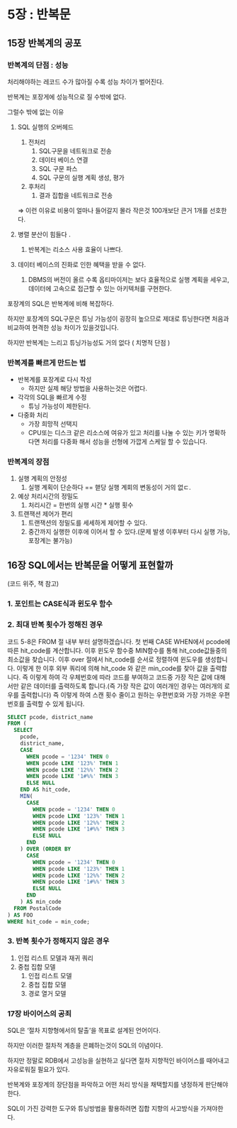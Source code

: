 
# 5장 : 반복문

## 15장 반복계의 공포

### 반복계의 단점 : 성능

처리해야하는 레코드 수가 많아질 수록 성능 차이가 벌어진다.

반복계는 포장게에 성능적으로 질 수밖에 없다.

그럴수 밖에 없는 이유

1. SQL 실행의 오버헤드
    1. 전처리
        1. SQL구문을 네트워크로 전송
        2. 데이터 베이스 연결
        3. SQL 구문 파스
        4. SQL 구문의 실행 계획 생성, 평가
    2. 후처리
        1. 결과 집합을 네트워크로 전송

   ⇒ 이런 이유로 비용이 얼마나 들어갈지 몰라 작은것 100개보단 큰거 1개를 선호한다.

2. 병렬 분산이 힘들다 .
    1. 반복계는 리소스 사용 효율이 나쁘다.
3. 데이터 베이스의 진화로 인한 혜택을 받을 수 없다.
    1. DBMS의 버전이 올르 수록 옵티마이저는 보다 효율적으로 실행 계획을 세우고, 데이터에 고속으로 접근할 수 있는 아키텍처를 구현한다.

포장계의 SQL은 반복계에 비해 복잡하다.

하지만 포장계의 SQL구문은 튜닝 가능성이 굉장히 높으므로 제대로 튜닝한다면 처음과 비교하여 현격한 성능 차이가 있을것입니다.

하지만 반복계는 느리고 튜닝가능성도 거의 없다 ( 치명적 단점 )

### 반복계를 빠르게 만드는 법

- 반복계를 포장계로 다시 작성
    - 하지만 실제 해당 방법을 사용하는것은 어렵다.
- 각각의 SQL을 빠르게 수정
    - 튜닝 가능성이 제한된다.
- 다중화 처리
    - 가장 희망적 선택지
    - CPU또는 디스크 같은 리소스에 여유가 있고 처리를 나눌 수 있는 키가 명확하다면 처리를 다중화 해서 성능을 선형에 가깝게 스케일 할 수 있습니다.

### 반복계의 장점

1. 실행 계획의 안정성
    1. 실행 계획이 단순하다 == 핻당 실행 계회의 변동성이 거의 없ㄷ.
2. 예상 처리시간의 정밀도
    1. 처리시간 = 한번의 실행 시간 * 실행 횟수
3. 트랜잭션 제어가 편리
    1. 트랜잭션의 정밀도를 세세하게 제어할 수 있다.
    2. 중간까지 실행한 이후에 이어서 할 수 있다.(문제 발생 이후부터 다시 실행 가능, 포장계는 불가능)

## 16장 SQL에서는 반복문을 어떻게 표현할까

(코드 위주, 책 참고)

### 1. 포인트는 CASE식과 윈도우 함수

### 2. 최대 반복 횟수가 정해진 경우
코드 5-8은 FROM 절 내부 부터 설명하겠습니다.
첫 번째 CASE WHEN에서 pcode에 따른 hit_code를 계산합니다. 이후 윈도우 함수중 MIN함수를 통해 hit_code값들중의 최소값을 찾습니다. 이후 over 절에서 hit_code를 순서로 정렬하여 윈도우를 생성합니다.
이렇게 한 이후 외부 쿼리에 의해 hit_code 와 같은 min_code를 찾아 값을 출력합니다.
즉 이렇게 하여 각 우체번호에 따라 코드를 부여하고 코드중 가장 작은 값에 대해서만 같은 데이터를 출력하도록 합니다.(즉 가장 작은 값이 여러개인 경우는 여러개의 로우를 출력합니다)
즉 이렇게 하여 스캔 횟수 줄이고 원하는 우편번호와 가장 가까운 우편번호를 출력할 수 있게 됩니다.  
````sql
SELECT pcode, district_name
FROM (
  SELECT 
    pcode,
    district_name,
    CASE 
      WHEN pcode = '1234' THEN 0
      WHEN pcode LIKE '123%' THEN 1
      WHEN pcode LIKE '12%%' THEN 2
      WHEN pcode LIKE '1#%%' THEN 3
      ELSE NULL 
    END AS hit_code,
    MIN(
      CASE 
        WHEN pcode = '1234' THEN 0
        WHEN pcode LIKE '123%' THEN 1
        WHEN pcode LIKE '12%%' THEN 2
        WHEN pcode LIKE '1#%%' THEN 3
        ELSE NULL 
      END
    ) OVER (ORDER BY 
      CASE 
        WHEN pcode = '1234' THEN 0
        WHEN pcode LIKE '123%' THEN 1
        WHEN pcode LIKE '12%%' THEN 2
        WHEN pcode LIKE '1#%%' THEN 3
        ELSE NULL 
      END
    ) AS min_code
  FROM PostalCode
) AS FOO
WHERE hit_code = min_code;
````
### 3. 반복 횟수가 정해지지 않은 경우

1. 인접 리스트 모델과 재귀 쿼리
2. 중첩 집합 모델
    1. 인접 리스트 모델
    2. 중첩 집합 모델
    3. 경로 열거 모델

### 17장 바이어스의 공죄

SQL은 ‘절차 지향형에서의 탈출’을 목표로 설계된 언어이다.

하지만 이러한 절차적 계층을 은폐하는것이 SQL의 이념이다.

하지만 정말로 RDB에서 고성능을 실현하고 싶다면 절차 지향적인 바이어스를 때어내고 자유로워질 필요가 있다.

반복계와 포장계의 장단점을 파악하고 어떤 처리 방식을 채택할지를 냉정하게 판단해야한다.

SQL이 가진 강력한 도구와 튜닝방법을 활용하려면 집합 지향의 사고방식을 가져야한다.